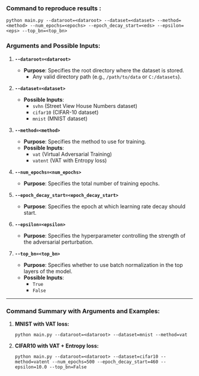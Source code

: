 ### Command to reproduce results :
   ```
   python main.py --dataroot=<dataroot> --dataset=<dataset> --method=<method> --num_epochs=<epochs> --epoch_decay_start=<eds> --epsilon=<eps> --top_bn=<top_bn>
   ```
### Arguments and Possible Inputs:

1. **`--dataroot=<dataroot>`**
   - **Purpose**: Specifies the root directory where the dataset is stored.
     - Any valid directory path (e.g., `/path/to/data` or `C:/datasets`).

2. **`--dataset=<dataset>`**
   - **Possible Inputs**: 
     - `svhn` (Street View House Numbers dataset)
     - `cifar10` (CIFAR-10 dataset)
     - `mnist` (MNIST dataset)

3. **`--method=<method>`**
   - **Purpose**: Specifies the method to use for training.
   - **Possible Inputs**: 
     - `vat` (Virtual Adversarial Training)
     - `vatent` (VAT with Entropy loss)

4. **`--num_epochs=<num_epochs>`**
   - **Purpose**: Specifies the total number of training epochs.
     
5. **`--epoch_decay_start=<epoch_decay_start>`**
   - **Purpose**: Specifies the epoch at which learning rate decay should start.

6. **`--epsilon=<epsilon>`**
   - **Purpose**: Specifies the hyperparameter controlling the strength of the adversarial perturbation.

7. **`--top_bn=<top_bn>`**
   - **Purpose**: Specifies whether to use batch normalization in the top layers of the model.
   - **Possible Inputs**: 
     - `True` 
     - `False`

---

### Command Summary with Arguments and Examples:

1. **MNIST with VAT loss:**
   ```
   python main.py --dataroot=<dataroot> --dataset=mnist --method=vat
   ```


4. **CIFAR10 with VAT + Entropy loss:**
   ```
   python main.py --dataroot=<dataroot> --dataset=cifar10 --method=vatent --num_epochs=500 --epoch_decay_start=460 --epsilon=10.0 --top_bn=False
   ```

